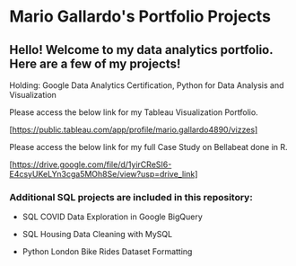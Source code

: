 # Mario Gallardo's Portfolio Projects
## Hello! Welcome to my data analytics portfolio. Here are a few of my projects!

Holding: Google Data Analytics Certification, Python for Data Analysis and Visualization

Please access the below link for my Tableau Visualization Portfolio.

[https://public.tableau.com/app/profile/mario.gallardo4890/vizzes]

Please access the below link for my full Case Study on Bellabeat done in R. 

[https://drive.google.com/file/d/1yirCReSI6-E4csyUKeLYn3cga5MOh8Se/view?usp=drive_link]


### Additional SQL projects are included in this repository: 

- SQL COVID Data Exploration in Google BigQuery

- SQL Housing Data Cleaning with MySQL

- Python London Bike Rides Dataset Formatting
